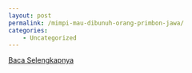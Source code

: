 ```yaml
---
layout: post
permalink: /mimpi-mau-dibunuh-orang-primbon-jawa/
categories:
    - Uncategorized
---
```


[Baca Selengkapnya](/06)